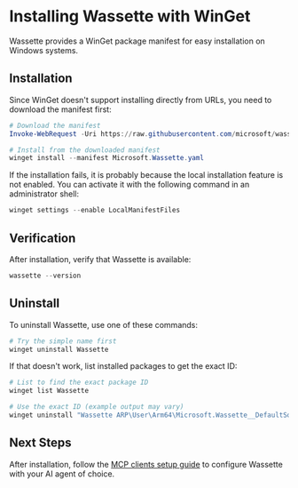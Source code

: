 # Installing Wassette with WinGet

Wassette provides a WinGet package manifest for easy installation on Windows systems.

## Installation

Since WinGet doesn't support installing directly from URLs, you need to download the manifest first:

```powershell
# Download the manifest
Invoke-WebRequest -Uri https://raw.githubusercontent.com/microsoft/wassette/main/winget/Microsoft.Wassette.yaml -OutFile Microsoft.Wassette.yaml

# Install from the downloaded manifest
winget install --manifest Microsoft.Wassette.yaml
```

If the installation fails, it is probably because the local installation feature is not enabled.
You can activate it with the following command in an administrator shell:

```powershell
winget settings --enable LocalManifestFiles
```

## Verification

After installation, verify that Wassette is available:

```powershell
wassette --version
```

## Uninstall

To uninstall Wassette, use one of these commands:

```powershell
# Try the simple name first
winget uninstall Wassette
```

If that doesn't work, list installed packages to get the exact ID:

```powershell
# List to find the exact package ID
winget list Wassette

# Use the exact ID (example output may vary)
winget uninstall "Wassette ARP\User\Arm64\Microsoft.Wassette__DefaultSource"
```

## Next Steps

After installation, follow the [MCP clients setup guide](mcp-clients.md) to configure Wassette with your AI agent of choice.
